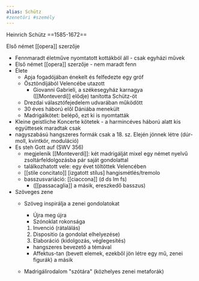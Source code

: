 ```yaml
---
alias: Schütz
#zenetöri #személy
---
```

Heinrich Schütz
==1585-1672==

Első német [[opera]] szerzője

-   Fennmaradt életműve nyomtatott kottákból áll - csak egyházi művek
-   Első német [[opera]] szerzője - nem maradt fenn
-   Élete
    -   Apja fogadójában énekelt és felfedezte egy gróf
    -   Ösztöndíjából Velencébe utazott
        -   Giovanni Gabrieli, a székesegyház karnagya ([[Monteverdi]] elődje) tanította Schütz-öt
    -   Drezdai választófejedelem udvarában működött
    -   30 éves háború elől Dániába menekült
    -   Madrigálkötet: belépő, ezt ki is nyomtatták
-   Kleine geistliche Koncerte kötetek - a harmincéves háború alatt kis együttesek maradtak csak
-   nagyszabású hangszeres formák csak a 18. sz. Elején jönnek létre (dúr-moll, kvintkör, moduláció)
-   Es steh Gott auf (SWV 356)
    -   megjelenik [[Monteverdi]]: két madrigálját mixel egy német nyelvű zsoltárfeldolgozásba pár saját gondolattal
    -   találkozhatott vele: egy évet töltöttek Velencében
    -   [[stile concitato]] [izgatott stílus] hangismétlés/tremolo
    -   basszusvariáció: [[ciaccona]] (d ds lm fs)
        -   ([[passacaglia]] a másik, ereszkedő basszus)
-   Szöveges zene
    -   Szöveg inspirálja a zenei gondolatokat
        
        -   Újra meg újra
        -   Szónoklat rokonsága
        
        1.  Invenció (rátalálás)
        2.  Dispositio (a gondolat elhelyezése)
        3.  Elaboráció (kidolgozás, véglegesítés)
        
        -   hangszeres bevezető a témával
        -   Affektus-tan (bevett elemek, ezekből jön létre egy mű, zenei figurák) a másik
    -   Madrigálirodalom "szótára" (közhelyes zenei metaforák)